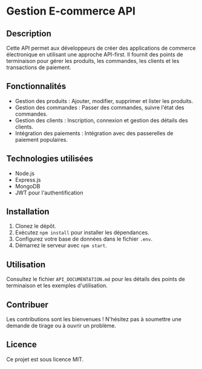 # Gestion E-commerce API

## Description
Cette API permet aux développeurs de créer des applications de commerce électronique en utilisant une approche API-first. Il fournit des points de terminaison pour gérer les produits, les commandes, les clients et les transactions de paiement.

## Fonctionnalités
- Gestion des produits : Ajouter, modifier, supprimer et lister les produits.
- Gestion des commandes : Passer des commandes, suivre l'état des commandes.
- Gestion des clients : Inscription, connexion et gestion des détails des clients.
- Intégration des paiements : Intégration avec des passerelles de paiement populaires.

## Technologies utilisées
- Node.js
- Express.js
- MongoDB
- JWT pour l'authentification

## Installation
1. Clonez le dépôt.
2. Exécutez `npm install` pour installer les dépendances.
3. Configurez votre base de données dans le fichier `.env`.
4. Démarrez le serveur avec `npm start`.

## Utilisation
Consultez le fichier `API_DOCUMENTATION.md` pour les détails des points de terminaison et les exemples d'utilisation.

## Contribuer
Les contributions sont les bienvenues ! N'hésitez pas à soumettre une demande de tirage ou à ouvrir un problème.

## Licence
Ce projet est sous licence MIT.